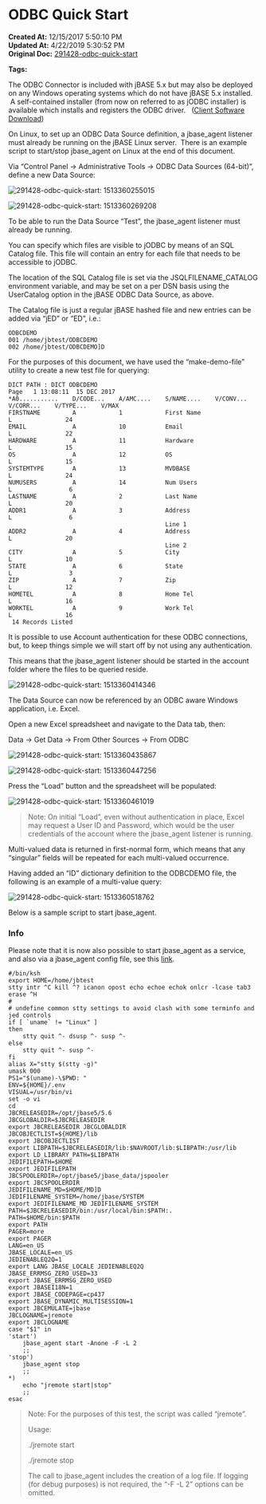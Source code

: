 # ODBC Quick Start

**Created At:** 12/15/2017 5:50:10 PM  
**Updated At:** 4/22/2019 5:30:52 PM  
**Original Doc:** [291428-odbc-quick-start](https://docs.jbase.com/30312-jagent/291428-odbc-quick-start)  

**Tags:**
<badge text='sql' vertical='middle' />
<badge text='odbc' vertical='middle' />

The ODBC Connector is included with jBASE 5.x but may also be deployed on any Windows operating systems which do not have jBASE 5.x installed.  A self-contained installer (from now on referred to as jODBC installer) is available which installs and registers the ODBC driver.   ([Client Software Download](https://zumasys.us8.list-manage.com/track/click?u=ed1011024b445ab7d2f0c1e6e&id=7aaa8beaa2&e=57befd976d))

On Linux, to set up an ODBC Data Source definition, a jbase\_agent listener must already be running on the jBASE Linux server.  There is an example script to start/stop jbase\_agent on Linux at the end of this document.

Via “Control Panel -&gt; Administrative Tools -&gt; ODBC Data Sources (64-bit)”, define a new Data Source:



![291428-odbc-quick-start: 1513360255015](./1513360255015.jpg)



![291428-odbc-quick-start: 1513360269208](./1513360269208.jpg)



To be able to run the Data Source “Test”, the jbase\_agent listener must already be running.

You can specify which files are visible to jODBC by means of an SQL Catalog file. This file will contain an entry for each file that needs to be accessible to jODBC.

The location of the SQL Catalog file is set via the JSQLFILENAME\_CATALOG environment variable, and may be set on a per DSN basis using the UserCatalog option in the jBASE ODBC Data Source, as above.

The Catalog file is just a regular jBASE hashed file and new entries can be added via “jED” or “ED”, i.e.:

```
ODBCDEMO
001 /home/jbtest/ODBCDEMO
002 /home/jbtest/ODBCDEMO]D
```



For the purposes of this document, we have used the “make-demo-file” utility to create a new test file for querying:

```
DICT PATH : DICT ODBCDEMO                                                                          Page   1 13:08:11  15 DEC 2017
*A0...........    D/CODE...    A/AMC....    S/NAME....    V/CONV...    V/CORR...    V/TYPE...    V/MAX
FIRSTNAME         A            1            First Name                              L               24
EMAIL             A            10           Email                                   L               22
HARDWARE          A            11           Hardware                                L               15
OS                A            12           OS                                      L               15
SYSTEMTYPE        A            13           MVDBASE                                 L               24
NUMUSERS          A            14           Num Users                               L                6
LASTNAME          A            2            Last Name                               L               20
ADDR1             A            3            Address                                 L                6
                                            Line 1
ADDR2             A            4            Address                                 L               20
                                            Line 2
CITY              A            5            City                                    L               10
STATE             A            6            State                                   L                3
ZIP               A            7            Zip                                     L               12
HOMETEL           A            8            Home Tel                                L               16
WORKTEL           A            9            Work Tel                                L               16
 14 Records Listed
```



It is possible to use Account authentication for these ODBC connections, but, to keep things simple we will start off by not using any authentication.

This means that the jbase\_agent listener should be started in the account folder where the files to be queried reside.

![291428-odbc-quick-start: 1513360414346](./1513360414346.jpg)

The Data Source can now be referenced by an ODBC aware Windows application, i.e. Excel.

Open a new Excel spreadsheet and navigate to the Data tab, then:

Data -&gt; Get Data -&gt; From Other Sources -&gt; From ODBC

![291428-odbc-quick-start: 1513360435867](./1513360435867.jpg)

![291428-odbc-quick-start: 1513360447256](./1513360447256.jpg)

Press the “Load” button and the spreadsheet will be populated:



![291428-odbc-quick-start: 1513360461019](./1513360461019.jpg)


> Note: On initial “Load”, even without authentication in place, Excel may request a User ID and Password, which would be the user credentials of the account where the jbase\_agent listener is running.


Multi-valued data is returned in first-normal form, which means that any “singular” fields will be repeated for each multi-valued occurrence.

Having added an “ID” dictionary definition to the ODBCDEMO file, the following is an example of a multi-value query:

![291428-odbc-quick-start: 1513360518762](./1513360518762.jpg)



Below is a sample script to start jbase\_agent.

### Info

Please note that it is now also possible to start jbase\_agent as a service, and also via a jbase\_agent config file, see this [link](./../jagent-administration).

```
#/bin/ksh
export HOME=/home/jbtest
stty intr ^C kill ^? icanon opost echo echoe echok onlcr -lcase tab3 erase ^H
#
# undefine common stty settings to avoid clash with some terminfo and jed controls
if [ `uname` != "Linux" ]
then
    stty quit ^- dsusp ^- susp ^-
else
    stty quit ^- susp ^-
fi
alias X="stty $(stty -g)"
umask 000
PS1="$(uname)-\$PWD: "
ENV=${HOME}/.env
VISUAL=/usr/bin/vi
set -o vi
cd
JBCRELEASEDIR=/opt/jbase5/5.6
JBCGLOBALDIR=$JBCRELEASEDIR
export JBCRELEASEDIR JBCGLOBALDIR
JBCOBJECTLIST=${HOME}/lib
export JBCOBJECTLIST
export LIBPATH=$JBCRELEASEDIR/lib:$NAVROOT/lib:$LIBPATH:/usr/lib
export LD_LIBRARY_PATH=$LIBPATH
JEDIFILEPATH=$HOME
export JEDIFILEPATH
JBCSPOOLERDIR=/opt/jbase5/jbase_data/jspooler
export JBCSPOOLERDIR
JEDIFILENAME_MD=$HOME/MD]D
JEDIFILENAME_SYSTEM=/home/jbase/SYSTEM
export JEDIFILENAME_MD JEDIFILENAME_SYSTEM
PATH=$JBCRELEASEDIR/bin:/usr/local/bin:$PATH:.
PATH=$HOME/bin:$PATH
export PATH
PAGER=more
export PAGER
LANG=en_US
JBASE_LOCALE=en_US
JEDIENABLEQ2Q=1
export LANG JBASE_LOCALE JEDIENABLEQ2Q
JBASE_ERRMSG_ZERO_USED=33
export JBASE_ERRMSG_ZERO_USED
export JBASEI18N=1
export JBASE_CODEPAGE=cp437
export JBASE_DYNAMIC_MULTISESSION=1
export JBCEMULATE=jbase
JBCLOGNAME=jremote
export JBCLOGNAME
case "$1" in
'start')
    jbase_agent start -Anone -F -L 2
    ;;
'stop')
    jbase_agent stop
    ;;
*)
    echo "jremote start|stop"
    ;;
esac
```




> Note: For the purposes of this test, the script was called “jremote”.
> 
> Usage:
> 
> ./jremote start
> 
> ./jremote stop
> 
> The call to jbase\_agent includes the creation of a log file. If logging (for debug purposes) is not required, the “-F -L 2” options can be omitted.

